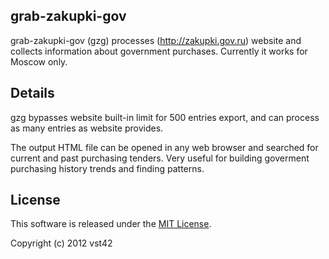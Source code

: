 ## grab-zakupki-gov

grab-zakupki-gov (gzg) processes (http://zakupki.gov.ru) website and collects information about government purchases. Currently it works for Moscow only.

## Details

gzg bypasses website built-in limit for 500 entries export, and can process as many entries as website provides.

The output HTML file can be opened in any web browser and searched for current and past purchasing tenders. Very useful for building goverment purchasing history trends and finding patterns.

## License

This software is released under the [MIT License](http://opensource.org/licenses/MIT).

Copyright (c) 2012 vst42
